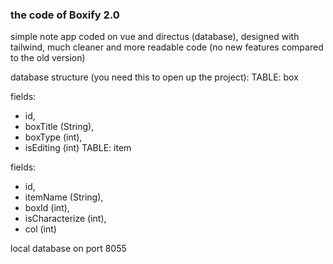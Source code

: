 ### the code of Boxify 2.0
simple note app coded on vue and directus (database), designed with tailwind, much cleaner and more readable code (no new features compared to the old version)

database structure (you need this to open up the project): 
TABLE: box 
  
  fields: 
  - id,
  - boxTitle (String),
  - boxType (int),
  - isEditing (int)
TABLE: item

  fields: 
  - id,
  - itemName (String),
  - boxId (int),
  - isCharacterize (int),
  - col (int)

local database on port 8055

